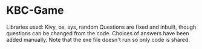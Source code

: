 # KBC-Game
Libraries used: Kivy, os, sys, random
Questions are fixed and inbuilt, though questions can be changed from the code.
Choices of answers have been added manually.
Note that the exe file doesn't run so only code is shared.
